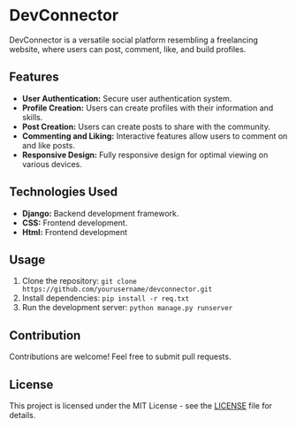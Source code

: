 # DevConnector

DevConnector is a versatile social platform resembling a freelancing website, where users can post, comment, like, and build profiles.

## Features
- **User Authentication:** Secure user authentication system.
- **Profile Creation:** Users can create profiles with their information and skills.
- **Post Creation:** Users can create posts to share with the community.
- **Commenting and Liking:** Interactive features allow users to comment on and like posts.
- **Responsive Design:** Fully responsive design for optimal viewing on various devices.

## Technologies Used
- **Django:** Backend development framework.
- **CSS:** Frontend development.
- **Html:** Frontend development

## Usage
1. Clone the repository: `git clone https://github.com/yourusername/devconnector.git`
2. Install dependencies: `pip install -r req.txt`
3. Run the development server: `python manage.py runserver`

## Contribution
Contributions are welcome! Feel free to submit pull requests.

## License
This project is licensed under the MIT License - see the [LICENSE](LICENSE) file for details.
